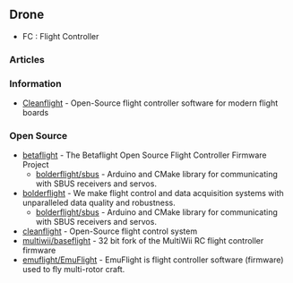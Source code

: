 ## Drone 
- FC : Flight Controller


### Articles



### Information
- [Cleanflight](http://cleanflight.com/) - Open-Source flight controller software for modern flight boards



### Open Source
- [betaflight](https://github.com/betaflight) - The Betaflight Open Source Flight Controller Firmware Project
	- [bolderflight/sbus](https://github.com/bolderflight/sbus) - Arduino and CMake library for communicating with SBUS receivers and servos.
- [bolderflight](https://github.com/bolderflight) - We make flight control and data acquisition systems with unparalleled data quality and robustness.
	- [bolderflight/sbus](https://github.com/bolderflight/sbus) - Arduino and CMake library for communicating with SBUS receivers and servos.
- [cleanflight](https://github.com/cleanflight) - Open-Source flight control system
- [multiwii/baseflight](https://github.com/multiwii/baseflight) - 32 bit fork of the MultiWii RC flight controller firmware
- [emuflight/EmuFlight](https://github.com/emuflight/EmuFlight) - EmuFlight is flight controller software (firmware) used to fly multi-rotor craft.

